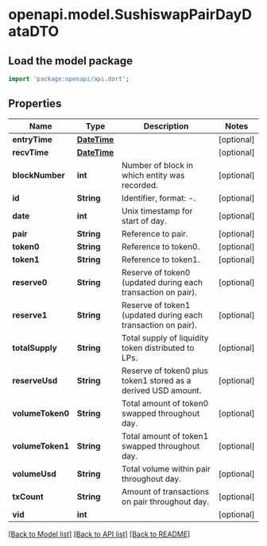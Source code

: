 # openapi.model.SushiswapPairDayDataDTO

## Load the model package
```dart
import 'package:openapi/api.dart';
```

## Properties
Name | Type | Description | Notes
------------ | ------------- | ------------- | -------------
**entryTime** | [**DateTime**](DateTime.md) |  | [optional] 
**recvTime** | [**DateTime**](DateTime.md) |  | [optional] 
**blockNumber** | **int** | Number of block in which entity was recorded. | [optional] 
**id** | **String** | Identifier, format: <pair id>-<day start timestamp>. | [optional] 
**date** | **int** | Unix timestamp for start of day. | [optional] 
**pair** | **String** | Reference to pair. | [optional] 
**token0** | **String** | Reference to token0. | [optional] 
**token1** | **String** | Reference to token1. | [optional] 
**reserve0** | **String** | Reserve of token0 (updated during each transaction on pair). | [optional] 
**reserve1** | **String** | Reserve of token1 (updated during each transaction on pair). | [optional] 
**totalSupply** | **String** | Total supply of liquidity token distributed to LPs. | [optional] 
**reserveUsd** | **String** | Reserve of token0 plus token1 stored as a derived USD amount. | [optional] 
**volumeToken0** | **String** | Total amount of token0 swapped throughout day. | [optional] 
**volumeToken1** | **String** | Total amount of token1 swapped throughout day. | [optional] 
**volumeUsd** | **String** | Total volume within pair throughout day. | [optional] 
**txCount** | **String** | Amount of transactions on pair throughout day. | [optional] 
**vid** | **int** |  | [optional] 

[[Back to Model list]](../README.md#documentation-for-models) [[Back to API list]](../README.md#documentation-for-api-endpoints) [[Back to README]](../README.md)


